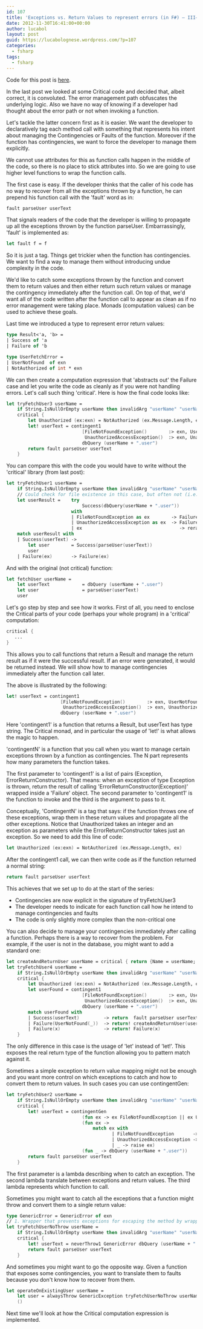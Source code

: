```yaml
---
id: 107
title: 'Exceptions vs. Return Values to represent errors (in F#) – III–The Critical monad'
date: 2012-11-30T16:41:00+00:00
author: lucabol
layout: post
guid: https://lucabolognese.wordpress.com/?p=107
categories:
  - fsharp
tags:
  - fsharp
---
```

Code for this post is [here](https://github.com/lucabol/ErrorExceptional).

In the last post we looked at some Critical code and decided that, albeit correct, it is convoluted. The error management path obfuscates the underlying logic. Also we have no way of knowing if a developer had thought about the error path or not when invoking a function.

Let's tackle the latter concern first as it is easier. We want the developer to declaratively tag each method call with something that represents his intent about managing the Contingencies or Faults of the function. Moreover if the function has contingencies, we want to force the developer to manage them explicitly.

We cannot use attributes for this as function calls happen in the middle of the code, so there is no place to stick attributes into. So we are going to use higher level functions to wrap the function calls. 

The first case is easy. If the developer thinks that the caller of his code has no way to recover from all the exceptions thrown by a function, he can prepend his function call with the 'fault' word as in:

```fsharp
fault parseUser userText
```

That signals readers of the code that the developer is willing to propagate up all the exceptions thrown by the function parseUser. Embarrassingly, 'fault' is implemented as:

```fsharp
let fault f = f
```

So it is just a tag. Things get trickier when the function has contingencies. We want to find a way to manage them without introducing undue complexity in the code. 

We'd like to catch some exceptions thrown by the function and convert them to return values and then either return such return values or manage the contingency immediately after the function call. On top of that, we'd want all of the code written after the function call to appear as clean as if no error management were taking place. Monads (computation values) can be used to achieve these goals.

Last time we introduced a type to represent error return values:

```fsharp
type Result<'a, 'b> =
| Success of 'a
| Failure of 'b
```

```fsharp
type UserFetchError =
| UserNotFound  of exn
| NotAuthorized of int * exn
```

We can then create a computation expression that 'abstracts out' the Failure case and let you write the code as cleanly as if you were not handling errors. Let's call such thing 'critical'. Here is how the final code looks like:

```fsharp
let tryFetchUser3 userName =
    if String.IsNullOrEmpty userName then invalidArg "userName" "userName cannot be null/empty"
    critical {
        let Unauthorized (ex:exn) = NotAuthorized (ex.Message.Length, ex)
        let! userText = contingent1
                            [FileNotFoundException()        :> exn, UserNotFound;
                             UnauthorizedAccessException()  :> exn, Unauthorized]
                            dbQuery (userName + ".user")
        return fault parseUser userText
    }
```

You can compare this with the code you would have to write without the 'critical' library (from last post):

```fsharp
let tryFetchUser1 userName =
    if String.IsNullOrEmpty userName then invalidArg "userName" "userName cannot be null/empty"
    // Could check for file existence in this case, but often not (i.e. db)
    let userResult =    try
                            Success(dbQuery(userName + ".user"))
                        with
                        | FileNotFoundException as ex        -> Failure(UserNotFound ex)
                        | UnauthorizedAccessException as ex  -> Failure(NotAuthorized(2, ex))
                        | ex                                    -> reraise ()
    match userResult with
    | Success(userText) ->
        let user        = Success(parseUser(userText))
        user
    | Failure(ex)       -> Failure(ex)
```

And with the original (not critical) function:

```fsharp
let fetchUser userName =
    let userText            = dbQuery (userName + ".user")
    let user                = parseUser(userText)
    user
```

Let's go step by step and see how it works. First of all, you need to enclose the Critical parts of your code (perhaps your whole program) in a 'critical' computation:

```fsharp
critical {
   ...
}
```

This allows you to call functions that return a Result and manage the return result as if it were the successful result. If an error were generated, it would be returned instead. We will show how to manage contingencies immediately after the function call later.

The above is illustrated by the following:

```fsharp
let! userText = contingent1
                    [FileNotFoundException()        :> exn, UserNotFound;
                     UnauthorizedAccessException()  :> exn, Unauthorized]
                    dbQuery (userName + ".user")
```

Here 'contingent1' is a function that returns a Result, but userText has type string. The Critical monad, and in particular the usage of 'let!' is what allows the magic to happen.

'contingentN' is a function that you call when you want to manage certain exceptions thrown by a function as contingencies. The N part represents how many parameters the function takes.

The first parameter to 'contingent1' is a list of pairs (Exception, ErrorReturnConstructor). That means: when an exception of type Exception is thrown, return the result of calling 'ErrorReturnConstructor(Exception)' wrapped inside a 'Failure' object. The second parameter to 'contingent1' is the function to invoke and the third is the argument to pass to it.

Conceptually, 'ContingentN' is a tag that says: if the function throws one of these exceptions, wrap them in these return values and propagate all the other exceptions. Notice that Unauthorized takes an integer and an exception as parameters while the ErrorReturnConstructor takes just an exception. So we need to add this line of code:

```fsharp
let Unauthorized (ex:exn) = NotAuthorized (ex.Message.Length, ex)
```

After the contingent1 call, we can then write code as if the function returned a normal string:

```fsharp
return fault parseUser userText
```

This achieves that we set up to do at the start of the series:

  * Contingencies are now explicit in the signature of tryFetchUser3 
  * The developer needs to indicate for each function call how he intend to manage contingencies and faults 
  * The code is only slightly more complex than the non-critical one 

You can also decide to manage your contingencies immediately after calling a function. Perhaps there is a way to recover from the problem. For example, if the user is not in the database, you might want to add a standard one:

```fsharp
let createAndReturnUser userName = critical { return {Name = userName; Age = 43}}
let tryFetchUser4 userName =
    if String.IsNullOrEmpty userName then invalidArg "userName" "userName cannot be null/empty"
    critical {
        let Unauthorized (ex:exn) = NotAuthorized (ex.Message.Length, ex) // depends on ex
        let userFound = contingent1
                            [FileNotFoundException()        :> exn, UserNotFound;
                             UnauthorizedAccessException()  :> exn, Unauthorized]
                            dbQuery (userName + ".user")
        match userFound with
        | Success(userText)         -> return  fault parseUser userText
        | Failure(UserNotFound(_))  -> return! createAndReturnUser(userName)
        | Failure(x)                -> return! Failure(x)
    }
```

The only difference in this case is the usage of 'let' instead of 'let!'. This exposes the real return type of the function allowing you to pattern match against it.

Sometimes a simple exception to return value mapping might not be enough and you want more control on which exceptions to catch and how to convert them to return values. In such cases you can use contingentGen:

```fsharp
let tryFetchUser2 userName =
    if String.IsNullOrEmpty userName then invalidArg "userName" "userName cannot be null/empty"
    critical {
        let! userText = contingentGen
                            (fun ex -> ex FileNotFoundException || ex UnauthorizedAccessException)
                            (fun ex ->
                                match ex with
                                       | FileNotFoundException       -> UserNotFound(ex)
                                       | UnauthorizedAccessException -> NotAuthorized(3, ex)
                                       | _ -> raise ex)
                            (fun _ -> dbQuery (userName + ".user"))
        return fault parseUser userText
    }
```

The first parameter is a lambda describing when to catch an exception. The second lambda translate between exceptions and return values. The third lambda represents which function to call.

Sometimes you might want to catch all the exceptions that a function might throw and convert them to a single return value:

```fsharp
type GenericError = GenericError of exn
// 1. Wrapper that prevents exceptions for escaping the method by wrapping them in a generic critical result
let tryFetchUserNoThrow userName =
    if String.IsNullOrEmpty userName then invalidArg "userName" "userName cannot be null/empty"
    critical {
        let! userText = neverThrow1 GenericError dbQuery (userName + ".user")
        return fault parseUser userText
    }
```

And sometimes you might want to go the opposite way. Given a function that exposes some contingencies, you want to translate them to faults because you don't know how to recover from them.

```fsharp
let operateOnExistingUser userName =
    let user = alwaysThrow GenericException tryFetchUserNoThrow userName
    ()
```

Next time we'll look at how the Critical computation expression is implemented.
